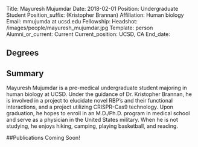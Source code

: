 Title: Mayuresh Mujumdar
Date: 2018-02-01
Position: Undergraduate Student
Position_suffix: (Kristopher Brannan)
Affiliation: Human biology
Email: mmujumda at ucsd.edu
Fellowship:
Headshot: /images/people/mayuresh_mujumdar.jpg
Template: person
Alumni_or_current: Current
Current_position: UCSD, CA
End_date: 
<!-- Status: draft -->

## Degrees

## Summary

Mayuresh Mujumdar is a pre-medical undergraduate student majoring in human biology at UCSD. Under the guidance of Dr. Kristopher Brannan, he is involved in a project to elucidate novel RBP’s and their functional interactions, and a project utilizing CRISPR-Cas9 technology. Upon graduation, he hopes to enroll in an M.D./Ph.D. program in medical school and serve as a physician in the United States military. When he is not studying, he enjoys hiking, camping, playing basketball, and reading.

##Publications
Coming Soon!